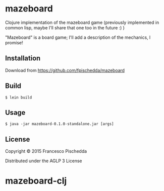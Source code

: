 # mazeboard

Clojure implementation of the mazeboard game (previously implemented in common lisp, maybe I'll share that one too in the future :) )

"Mazeboard" is a board game; I'll add a description of the mechanics, I promise!

## Installation

Download from https://github.com/fpischedda/mazeboard

## Build

    $ lein build
   
## Usage

    $ java -jar mazeboard-0.1.0-standalone.jar [args]

## License

Copyright © 2015 Francesco Pischedda

Distributed under the AGLP 3 License
# mazeboard-clj
